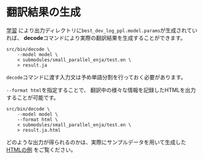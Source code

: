 翻訳結果の生成
==============

[学習](https://github.com/odashi/nmtkit/tree/master/doc/training_ja.md)
により出力ディレクトリに`best_dev_log_ppl.model.params`が生成されていれば、
**decode**コマンドにより実際の翻訳結果を生成することができます。

    src/bin/decode \
        --model model \
        < submodules/small_parallel_enja/test.en \
        > result.ja

`decode`コマンドに渡す入力文は予め単語分割を行っておく必要があります。

`--format html`を指定することで、
翻訳中の様々な情報を記録したHTMLを出力することが可能です。

    src/bin/decode \
        --model model \
        --format html \
        < submodules/small_parallel_enja/test.en \
        > result.ja.html

どのような出力が得られるのかは、実際にサンプルデータを用いて生成した
[HTMLの例](https://github.com/odashi/nmtkit/tree/master/doc/test_top100.ja.html)
をご覧ください。

